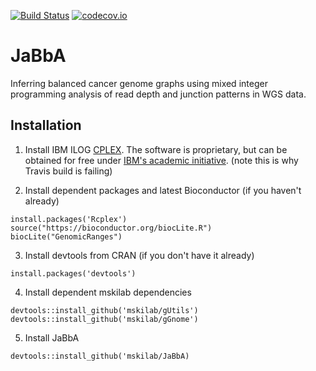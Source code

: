 [![Build Status](https://travis-ci.org/mskilab/JaBbA.svg?branch=master)](https://travis-ci.org/mskilab/JaBbA)
[![codecov.io](https://img.shields.io/codecov/c/github/mskilab/gUtils.svg)](https://codecov.io/github/mskilab/JaBbA?branch=master)

# JaBbA 

Inferring balanced cancer genome graphs using mixed integer programming analysis
of read depth and junction patterns in WGS data. 

Installation
------------
1. Install IBM ILOG
   [CPLEX](https://www.ibm.com/products/ilog-cplex-optimization-studio).
   The software is proprietary, but can be obtained for free under [IBM's academic
   initiative](https://www.ibm.com/products/ilog-cplex-optimization-studio/pricing).
   (note this is why Travis build is failing)

2. Install dependent packages and latest Bioconductor (if you haven't already)

```{r}
install.packages('Rcplex')
source("https://bioconductor.org/biocLite.R")
biocLite("GenomicRanges")
```

3. Install devtools from CRAN (if you don't have it already)

```{r}
install.packages('devtools')
```

4. Install dependent mskilab dependencies

```{r}
devtools::install_github('mskilab/gUtils')
devtools::install_github('mskilab/gGnome')
```

5. Install JaBbA

```{r}
devtools::install_github('mskilab/JaBbA)
```
